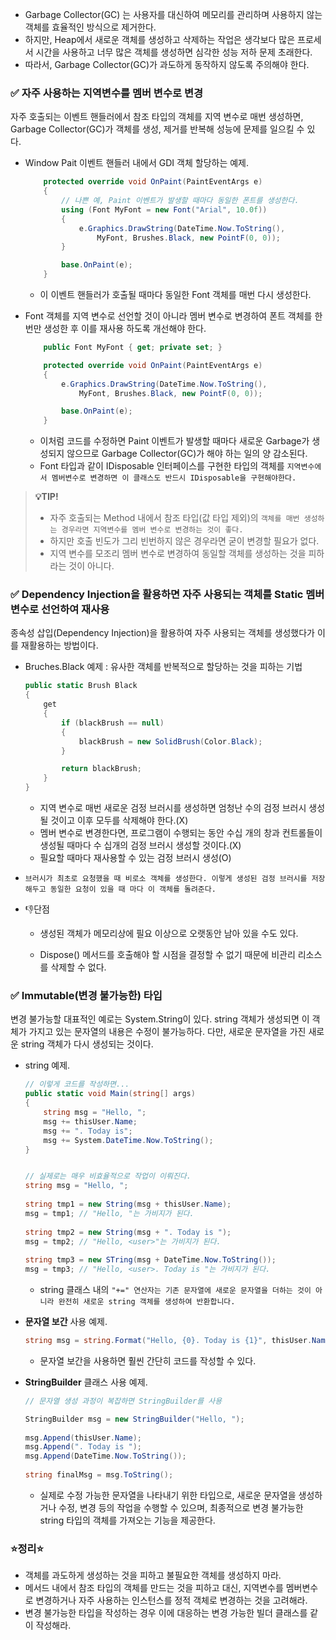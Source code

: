 - Garbage Collector(GC) 는 사용자를 대신하여 메모리를 관리하며 사용하지 않는 객체를 효율적인 방식으로 제거한다.
- 하지만, Heap에서 새로운 객체를 생성하고 삭제하는 작업은 생각보다 많은 프로세서 시간을 사용하고 너무 많은 객체를 생성하면 심각한 성능 저하 문제 초래한다.
- 따라서, Garbage Collector(GC)가 과도하게 동작하지 않도록 주의해야 한다.



### ✅ 자주 사용하는 지역변수를 멤버 변수로 변경

자주 호출되는 이벤트 핸들러에서 참조 타입의 객체를 지역 변수로 매번 생성하면, Garbage Collector(GC)가 객체를 생성, 제거를 반복해 성능에 문제를 일으킬 수 있다.

- Window Pait 이벤트 핸들러 내에서 GDI 객체 할당하는 예제.

    ```csharp
        protected override void OnPaint(PaintEventArgs e)
        {
            // 나쁜 예, Paint 이벤트가 발생할 때마다 동일한 폰트를 생성한다.
            using (Font MyFont = new Font("Arial", 10.0f))
            {
                e.Graphics.DrawString(DateTime.Now.ToString(),
                    MyFont, Brushes.Black, new PointF(0, 0));
            }
    
            base.OnPaint(e);
        }
    ```
    - 이 이벤트 핸들러가 호출될 때마다 동일한 Font 객체를 매번 다시 생성한다.

- Font 객체를 지역 변수로 선언할 것이 아니라 멤버 변수로 변경하여 폰트 객체를 한번만 생성한 후 이를 재사용 하도록 개선해야 한다.

    ```csharp
        public Font MyFont { get; private set; }
    
        protected override void OnPaint(PaintEventArgs e)
        {
            e.Graphics.DrawString(DateTime.Now.ToString(),
                MyFont, Brushes.Black, new PointF(0, 0));
    
            base.OnPaint(e);
        }
    ```

    - 이처럼 코드를 수정하면 Paint 이벤트가 발생할 때마다 새로운 Garbage가 생성되지 않으므로 Garbage Collector(GC)가 해야 하는 일의 양 감소된다.
    - Font 타입과 같이 IDisposable 인터페이스를 구현한 타입의 객체를 `지역변수에서 멤버변수로 변경하면 이 클래스도 반드시 IDisposable을 구현해야한다.` 

> **💡TIP!**
>
> - 자주 호출되는 Method 내에서 참조 타입(값 타입 제외)의 `객체를 매번 생성하는 경우라면 지역변수를 멤버 변수로 변경하는 것이 좋다.`
> - 하지만 호출 빈도가 그리 빈번하지 않은 경우라면 굳이 변경할 필요가 없다.
> - 지역 변수를 모조리 멤버 변수로 변경하여 동일할 객체를 생성하는 것을 피하라는 것이 아니다.



### ✅ Dependency Injection을 활용하면 자주 사용되는 객체를 Static 멤버 변수로 선언하여 재사용

종속성 삽입(Dependency Injection)을 활용하여 자주 사용되는 객체를 생성했다가 이를 재활용하는 방법이다.

- Bruches.Black 예제 : 유사한 객체를 반복적으로 할당하는 것을 피하는 기법

  ```csharp
  public static Brush Black
  {
      get
      {
          if (blackBrush == null)
          {
              blackBrush = new SolidBrush(Color.Black);
          }
  
          return blackBrush;
      }
  }
  ```

  - 지역 변수로 매번 새로운 검정 브러시를 생성하면 엄청난 수의 검정 브러시 생성될 것이고 이후 모두를 삭제해야 한다.(X)
  - 멤버 변수로 변경한다면, 프로그램이 수행되는 동안 수십 개의 창과 컨트롤들이 생성될 때마다 수 십개의 검정 브러시 생성할 것이다.(X)
  - 필요할 때마다 재사용할 수 있는 검정 브러시 생성(O)

- `브러시가 최초로 요청했을 때 비로소 객체를 생성한다. 이렇게 생성된 검정 브러시를 저장해두고 동일한 요청이 있을 때 마다 이 객체를 돌려준다.`

- 👎단점

  - 생성된 객체가 메모리상에 필요 이상으로 오랫동안 남아 있을 수도 있다.

  - Dispose() 메서드를 호출해야 할 시점을 결정할 수 없기 때문에 비관리 리소스를 삭제할 수 없다.

    

### ✅ Immutable(변경 불가능한) 타입

변경 불가능할 대표적인 예로는 System.String이 있다. string 객체가 생성되면 이 객체가 가지고 있는 문자열의 내용은 수정이 불가능하다. 다만, 새로운 문자열을 가진 새로운 string 객체가 다시 생성되는 것이다.

- string 예제.

  ```csharp
  // 이렇게 코드를 작성하면...
  public static void Main(string[] args)
  {
      string msg = "Hello, ";
      msg += thisUser.Name;
      msg += ". Today is";
      msg += System.DateTime.Now.ToString();
  }
  
  
  // 실제로는 매우 비효율적으로 작업이 이뤄진다.
  string msg = "Hello, ";
    
  string tmp1 = new String(msg + thisUser.Name);
  msg = tmp1; // "Hello, "는 가비지가 된다.
    
  string tmp2 = new String(msg + ". Today is ");
  msg = tmp2; // "Hello, <user>"는 가비지가 된다.
    
  string tmp3 = new STring(msg + DateTime.Now.ToString());
  msg = tmp3; // "Hello, <user>. Today is "는 가비지가 된다.
  ```

  - string 클래스 내의 `"+=" 연산자는 기존 문자열에 새로운 문자열을 더하는 것이 아니라 완전히 새로운 string 객체를 생성하여 반환합니다.`

- **문자열 보간** 사용 예제.

  ```csharp
  string msg = string.Format("Hello, {0}. Today is {1}", thisUser.Name, DateTime.Now.ToString());
  ```

  - 문자열 보간을 사용하면 훨씬 간단히 코드를 작성할 수 있다.

- **StringBuilder** 클래스 사용 예제.

  ```csharp
  // 문자열 생성 과정이 복잡하면 StringBuilder를 사용
  
  StringBuilder msg = new StringBuilder("Hello, ");
    
  msg.Append(thisUser.Name);
  msg.Append(". Today is ");
  msg.Append(DateTime.Now.ToString());
    
  string finalMsg = msg.ToString(); 
  ```

  - 실제로 수정 가능한 문자열을 나타내기 위한 타입으로, 새로운 문자열을 생성하거나 수정, 변경 등의 작업을 수행할 수 있으며, 최종적으로 변경 불가능한 string 타입의 객체를 가져오는 기능을 제공한다.



### ⭐정리⭐

- 객체를 과도하게 생성하는 것을 피하고 불필요한 객체를 생성하지 마라.
- 메서드 내에서 참조 타입의 객체를 만드는 것을 피하고 대신, 지역변수를 멤버변수로 변경하거나 자주 사용하는 인스턴스를 정적 객체로 변경하는 것을 고려해라.
- 변경 불가능한 타입을 작성하는 경우 이에 대응하는 변경 가능한 빌더 클래스를 같이 작성해라.
